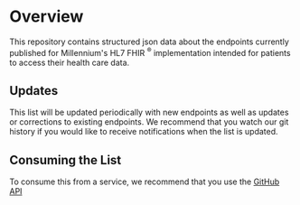 # Overview

This repository contains structured json data about the endpoints currently published for Millennium's 
HL7 FHIR <sup>®</sup> implementation intended for patients to access their health care data. 

## Updates
This list will be updated periodically with new endpoints as 
well as updates or corrections to existing endpoints. We recommend that you watch our git history if you would like 
to receive notifications when the list is updated.

## Consuming the List
To consume this from a service, we recommend that you use the [GitHub API](https://developer.github.com/v3/)
